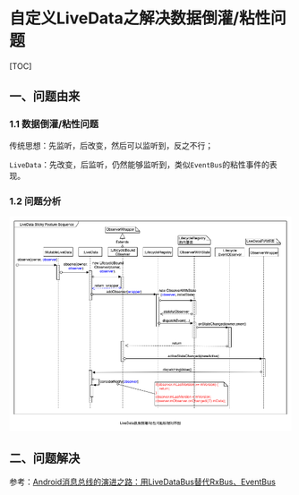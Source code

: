 # 自定义LiveData之解决数据倒灌/粘性问题

[TOC]

## 一、问题由来

### 1.1 数据倒灌/粘性问题

传统思想：先监听，后改变，然后可以监听到，反之不行；

`LiveData`：先改变，后监听，仍然能够监听到，类似`EventBus`的粘性事件的表现。

### 1.2 问题分析

![image](https://github.com/tianyalu/NeCustomLiveData/raw/master/show/livedata_sticky_feature_sequence.png)



## 二、问题解决





参考：[Android消息总线的演进之路：用LiveDataBus替代RxBus、EventBus](https://tech.meituan.com/2018/07/26/android-livedatabus.html)